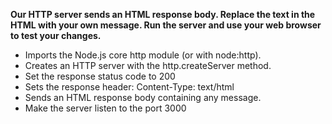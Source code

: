 **Our HTTP server sends an HTML response body. Replace the text in the HTML with your own message. Run the server and use your web browser to test your changes.**
- Imports the Node.js core http module (or with node:http).
- Creates an HTTP server with the http.createServer method.
- Set the response status code to 200
- Sets the response header: Content-Type: text/html
- Sends an HTML response body containing any message.
- Make the server listen to the port 3000
